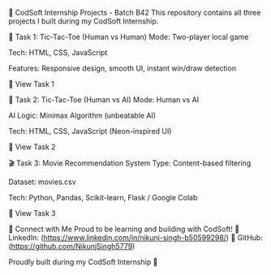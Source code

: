 🎯 CodSoft Internship Projects - Batch B42
This repository contains all three projects I built during my CodSoft Internship.

🚀 Task 1: Tic-Tac-Toe (Human vs Human)
Mode: Two-player local game

Tech: HTML, CSS, JavaScript

Features: Responsive design, smooth UI, instant win/draw detection

📂 View Task 1

🤖 Task 2: Tic-Tac-Toe (Human vs AI)
Mode: Human vs AI

AI Logic: Minimax Algorithm (unbeatable AI)

Tech: HTML, CSS, JavaScript (Neon-inspired UI)

📂 View Task 2

🎬 Task 3: Movie Recommendation System
Type: Content-based filtering

Dataset: movies.csv

Tech: Python, Pandas, Scikit-learn, Flask / Google Colab

📂 View Task 3

📢 Connect with Me
Proud to be learning and building with CodSoft!
📌 LinkedIn: (https://www.linkedin.com/in/nikunj-singh-b50599298/)
📌 GitHub: (https://github.com/NikunjSingh5779)

Proudly built during my CodSoft Internship 💛
